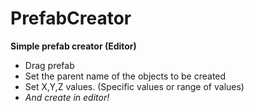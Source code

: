 # PrefabCreator
**Simple prefab creator (Editor)**
- Drag prefab
- Set the parent name of the objects to be created
- Set X,Y,Z values. (Specific values or range of values)
- *And create in editor!*
